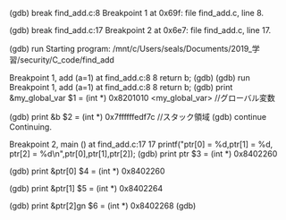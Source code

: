 (gdb) break find_add.c:8
Breakpoint 1 at 0x69f: file find_add.c, line 8.

(gdb) break find_add.c:17
Breakpoint 2 at 0x6e7: file find_add.c, line 17.

(gdb) run
Starting program: /mnt/c/Users/seals/Documents/2019_学習/security/C_code/find_add

Breakpoint 1, add (a=1) at find_add.c:8
8           return b;
(gdb)
(gdb) run
Breakpoint 1, add (a=1) at find_add.c:8
8           return b;
(gdb) print &my_global_var 
$1 = (int *) 0x8201010 <my_global_var> //グローバル変数




(gdb) print &b
$2 = (int *) 0x7ffffffedf7c //スタック領域
(gdb) continue
Continuing.

Breakpoint 2, main () at find_add.c:17
17          printf("ptr[0] = %d,ptr[1] = %d, ptr[2] = %d\n",ptr[0],ptr[1],ptr[2]);
(gdb) print ptr
$3 = (int *) 0x8402260

(gdb) print &ptr[0]
$4 = (int *) 0x8402260

(gdb) print &ptr[1]
$5 = (int *) 0x8402264

(gdb) print &ptr[2]gn
$6 = (int *) 0x8402268
(gdb)
